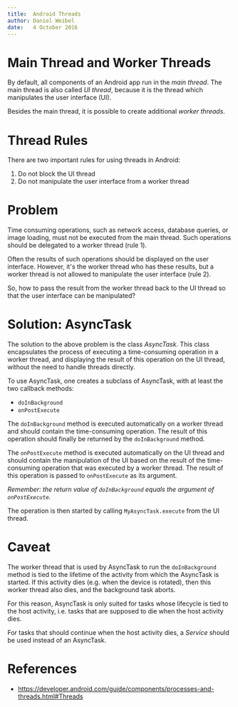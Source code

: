 ```yaml
---
title:  Android Threads
author: Daniel Weibel
date:   4 October 2016
---
```


Main Thread and Worker Threads
==============================

By default, all components of an Android app run in the *main thread*. The main thread is also called *UI thread*, because it is the thread which manipulates the user interface (UI).

Besides the main thread, it is possible to create additional *worker threads*.


Thread Rules
============

There are two important rules for using threads in Android:

1. Do not block the UI thread
2. Do not manipulate the user interface from a worker thread


Problem
=======

Time consuming operations, such as network access, database queries, or image loading, must not be executed from the main thread. Such operations should be delegated to a worker thread (rule 1).

Often the results of such operations should be displayed on the user interface. However, it's the worker thread who has these results, but a worker thread is not allowed to manipulate the user interface (rule 2).

So, how to pass the result from the worker thread back to the UI thread so that the user interface can be manipulated?


Solution: AsyncTask
===================

The solution to the above problem is the class *AsyncTask*. This class encapsulates the process of executing a time-consuming operation in a worker thread, and displaying the result of this operation on the UI thread, without the need to handle threads directly.

To use AsyncTask, one creates a subclass of AsyncTask, with at least the two callback methods:

- `doInBackground`
- `onPostExecute`

The `doInBackground` method is executed automatically on a worker thread and should contain the time-consuming operation. The result of this operation should finally be returned by the `doInBackground` method.

The `onPostExecute` method is executed automatically on the UI thread and should contain the manipulation of the UI based on the result of the time-consuming operation that was executed by a worker thread. The result of this operation is passed to `onPostExecute` as its argument.

*Remember: the return value of `doInBackground` equals the argument of `onPostExecute`.*

The operation is then started by calling `MyAsyncTask.execute` from the UI thread.


Caveat
======

The worker thread that is used by AsyncTask to run the `doInBackground` method is tied to the lifetime of the activity from which the AsyncTask is started. If this activity dies (e.g. when the device is rotated), then this worker thread also dies, and the background task aborts.

For this reason, AsyncTask is only suited for tasks whose lifecycle is tied to the host activity, i.e. tasks that are supposed to die when the host activity dies.

For tasks that should continue when the host activity dies, a *Service* should be used instead of an AsyncTask.


References
==========

- <https://developer.android.com/guide/components/processes-and-threads.html#Threads>

 

